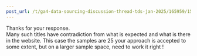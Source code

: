 ```yaml
---
post_url: /t/ga4-data-sourcing-discussion-thread-tds-jan-2025/165959/156
---
```

Thanks for your response.  
Many such titles have contradiction from what is expected and what is there in the website. This case the samples are 25 your approach is accepted to some extent, but on a larger sample space, need to work it right !